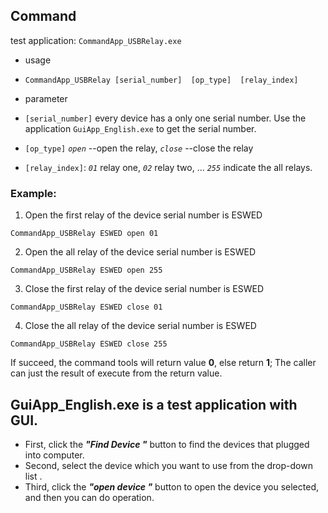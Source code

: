 ## Command
test application:
`CommandApp_USBRelay.exe`

- usage
 - `CommandApp_USBRelay [serial_number]  [op_type]  [relay_index]`

- parameter
 - `[serial_number]` every device has a only one serial number. Use the application `GuiApp_English.exe` to get the serial number.
 - `[op_type]`  *`open`* --open the relay, *`close`* --close the relay
 - `[relay_index]`: *`01`* relay one, *`02`* relay two, ... *`255`* indicate the all relays.


### Example:
1. Open the first relay of the device serial number is ESWED

```
CommandApp_USBRelay ESWED open 01
```

2. Open  the all relay of the device serial number is ESWED

```
CommandApp_USBRelay ESWED open 255
```

3. Close the first relay of the device serial number is ESWED

```
CommandApp_USBRelay ESWED close 01
```

4. Close the all relay of the device serial number is ESWED

```
CommandApp_USBRelay ESWED close 255
```

If succeed, the command tools will return value **0**, else return **1**;
The caller can just the result of execute from the return value.


## GuiApp_English.exe is a test application with GUI.

- First, click the _**"Find Device "**_ button to find the devices that plugged into computer. 
- Second, select the device which you want to use from the  drop-down list . 
- Third, click the _**"open device "**_ button to open the device you selected, and then you can do operation. 